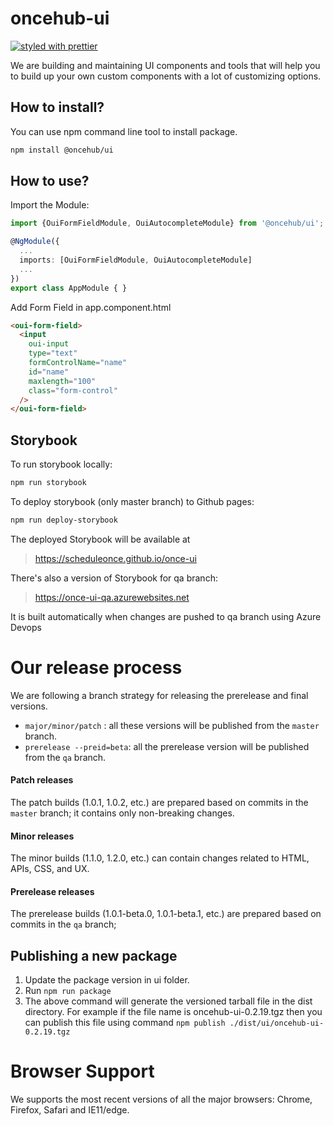 # oncehub-ui

[![styled with prettier](https://img.shields.io/badge/styled_with-prettier-ff69b4.svg)](https://github.com/prettier/prettier)

We are building and maintaining UI components and tools that will help you to build up your own custom components with a lot of customizing options.

## How to install?

You can use npm command line tool to install package.

```sh
npm install @oncehub/ui
```

## How to use?

Import the Module:

```ts
import {OuiFormFieldModule, OuiAutocompleteModule} from '@oncehub/ui';

@NgModule({
  ...
  imports: [OuiFormFieldModule, OuiAutocompleteModule]
  ...
})
export class AppModule { }
```

Add Form Field in app.component.html

```html
<oui-form-field>
  <input
    oui-input
    type="text"
    formControlName="name"
    id="name"
    maxlength="100"
    class="form-control"
  />
</oui-form-field>
```

## Storybook

To run storybook locally:

```sh
npm run storybook
```

To deploy storybook (only master branch) to Github pages:

```sh
npm run deploy-storybook
```

The deployed Storybook will be available at

> https://scheduleonce.github.io/once-ui

There's also a version of Storybook for qa branch:

> https://once-ui-qa.azurewebsites.net

It is built automatically when changes are pushed to qa branch using Azure Devops

# Our release process

We are following a branch strategy for releasing the prerelease and final versions.

- `major/minor/patch` : all these versions will be published from the `master` branch.
- `prerelease --preid=beta`: all the prerelease version will be published from the `qa` branch.

#### Patch releases

The patch builds (1.0.1, 1.0.2, etc.) are prepared based on commits in the `master` branch;
it contains only non-breaking changes.

#### Minor releases

The minor builds (1.1.0, 1.2.0, etc.) can contain changes related to HTML, APIs, CSS, and UX.

#### Prerelease releases

The prerelease builds (1.0.1-beta.0, 1.0.1-beta.1, etc.) are prepared based on commits in the `qa` branch;

## Publishing a new package

1. Update the package version in ui folder.
2. Run `npm run package`
3. The above command will generate the versioned tarball file in the dist directory. For example if
   the file name is oncehub-ui-0.2.19.tgz then you can publish this file using command `npm publish ./dist/ui/oncehub-ui-0.2.19.tgz`

# Browser Support

We supports the most recent versions of all the major browsers: Chrome, Firefox, Safari and IE11/edge. 
